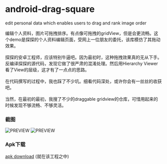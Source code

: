 # android-drag-square
edit personal data which enables users to drag and rank image order

编辑个人资料，图片可拖拽排序。有点像可拖拽的gridView，但是会更流畅。这个demo是探探的个人资料编辑页面，受网上一位朋友的委托，该库模仿了其拖动效果。<br><br>
探探的安卓工程师，应该特别牛逼吧。因为最初时，这种拖拽效果真的无从下手。反编译探探的源代码，发现它做了很严肃的混淆处理。然后用Hierarchy Viewer看了View的层级，这才有了一点点的思路。<br><br>
在代码撰写的过程中，我也踩了不少坑。细看代码深处，或许你会有一丝丝的收获吧。<br><br>
当然，在最初的最初，我搜了不少的draggable gridview的仓库，可惜用起来的时候发现不够流畅、不够灵活。

### 截图
![PREVIEW](capture1.gif)
![PREVIEW](capture3.gif)

### Apk下载
[apk download](app-debug.apk) (就在该工程之中)
